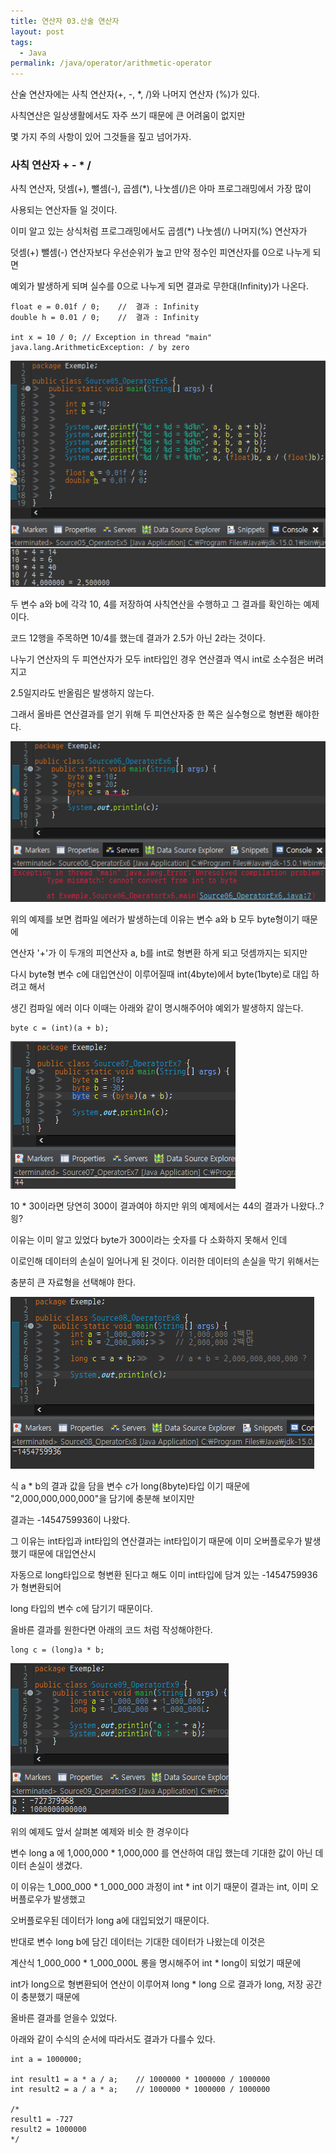 ```yaml
---
title: 연산자 03.산술 연산자
layout: post
tags:
  - Java
permalink: /java/operator/arithmetic-operator
---
```

산술 연산자에는 사칙 연산자(+, -, \*, /)와 나머지 연산자 (%)가 있다.

사칙연산은 일상생활에서도 자주 쓰기 때문에 큰 어려움이 없지만 

몇 가지 주의 사항이 있어 그것들을 짚고 넘어가자.

### 사칙 연산자 + - \* /

사칙 연산자, 덧셈(+), 뺄셈(-), 곱셈(\*), 나눗셈(/)은 아마 프로그래밍에서 가장 많이

사용되는 연산자들 일 것이다.

이미 알고 있는 상식처럼 프로그래밍에서도 곱셈(\*) 나눗셈(/) 나머지(%) 연산자가

덧셈(+) 뺄셈(-) 연산자보다 우선순위가 높고 만약 정수인 피연산자를 0으로 나누게 되면

예외가 발생하게 되며 실수를 0으로 나누게 되면 결과로 무한대(Infinity)가 나온다.

```
float e = 0.01f / 0; 	//	결과 : Infinity
double h = 0.01 / 0; 	//  결과 : Infinity

int x = 10 / 0;	// Exception in thread "main" java.lang.ArithmeticException: / by zero
```

![](./../../../assets/images/java/operator/arithmetic-operator/1.png)

두 변수 a와 b에 각각 10, 4를 저장하여 사칙연산을 수행하고 그 결과를 확인하는 예제이다.

코드 12행을 주목하면 10/4를 했는데 결과가 2.5가 아닌 2라는 것이다.

나누기 연산자의 두 피연산자가 모두 int타입인 경우 연산결과 역시 int로 소수점은 버려지고

2.5일지라도 반올림은 발생하지 않는다.

그래서 올바른 연산결과를 얻기 위해 두 피연산자중 한 쪽은 실수형으로 형변환 해야한다.

![](./../../../assets/images/java/operator/arithmetic-operator/2.png)  

위의 예제를 보면 컴파일 에러가 발생하는데 이유는 변수 a와 b 모두 byte형이기 때문에

연산자 '+'가 이 두개의 피연산자 a, b를 int로 형변환 하게 되고 덧셈까지는 되지만 

다시 byte형 변수 c에 대입연산이 이루어질때 int(4byte)에서 byte(1byte)로 대입 하려고 해서

생긴 컴파일 에러 이다 이때는 아래와 같이 명시해주어야 예외가 발생하지 않는다.

```
byte c = (int)(a + b);
```

![](./../../../assets/images/java/operator/arithmetic-operator/3.png)  

10 \* 30이라면 당연히 300이 결과여야 하지만 위의 예제에서는 44의 결과가 나왔다..? 읭?

이유는 이미 알고 있었다 byte가 300이라는 숫자를 다 소화하지 못해서 인데

이로인해 데이터의 손실이 일어나게 된 것이다. 이러한 데이터의 손실을 막기 위해서는

충분히 큰 자료형을 선택해야 한다.

![](./../../../assets/images/java/operator/arithmetic-operator/4.png)

식 a \* b의 결과 값을 담을 변수 c가 long(8byte)타입 이기 때문에 "2,000,000,000,000"을 담기에 충분해 보이지만

결과는 -1454759936이 나왔다.

그 이유는 int타입과 int타입의 연산결과는 int타입이기 때문에 이미 오버플로우가 발생했기 때문에 대입연산시

자동으로 long타입으로 형변환 된다고 해도 이미 int타입에 담겨 있는 \-1454759936가 형변환되어

long 타입의 변수 c에 담기기 때문이다.

올바른 결과를 원한다면 아래의 코드 처럼 작성해야한다.

```
long c = (long)a * b; 
```

![](./../../../assets/images/java/operator/arithmetic-operator/5.png)

위의 예제도 앞서 살펴본 예제와 비슷 한 경우이다 

변수 long a 에 1,000,000 \* 1,000,000 를 연산하여 대입 했는데 기대한 값이 아닌 데이터 손실이 생겼다.

이 이유는 1\_000\_000 \* 1\_000\_000 과정이 int \* int 이기 때문이 결과는 int, 이미 오버플로우가 발생했고

오버플로우된 데이터가 long a에 대입되었기 때문이다.

반대로 변수 long b에 담긴 데이터는 기대한 데이터가 나왔는데 이것은

계산식 1\_000\_000 \* 1\_000\_000L 롱을 명시해주어 int \* long이 되었기 때문에

int가 long으로 형변환되어 연산이 이루어져 long \* long 으로 결과가 long, 저장 공간이 충분했기 때문에

올바른 결과를 얻을수 있었다.

아래와 같이 수식의 순서에 따라서도 결과가 다를수 있다.

```
int a = 1000000;
		
int result1 = a * a / a;	// 1000000 * 1000000 / 1000000
int result2 = a / a * a;	// 1000000 * 1000000 / 1000000
        
/*
result1 = -727
result2 = 1000000
*/
```
